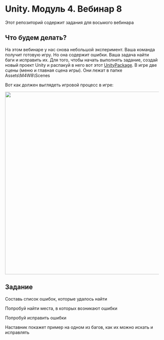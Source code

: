 # Unity. Модуль 4. Вебинар 8

Этот репозиторий содержит задания для восьмого вебинара

## Что будем делать?

На этом вебинаре у нас снова небольшой эксперимент. Ваша команда получит готовую игру. Но она содержит ошибки. Ваша задача найти баги и исправить их. Для того, чтобы начать выполнять задание, создай новый проект Unity и распакуй в него вот этот [UnityPackage](/game.unitypackage). В игре две сцены (меню и главная сцена игры). Они лежат в папке Assets\M4W8\Scenes

Вот как должен выглядеть игровой процесс в игре:

<img src="https://github.com/copetonrob/YP_Unity_M4_W8/blob/main/img/task.gif" width="600"/>

## Задание

Составь список ошибок, которые удалось найти

Попробуй найти места, в которых возникают ошибки

Попробуй исправить ошибки

Наставник покажет пример на одном из багов, как их можно искать и исправлять
